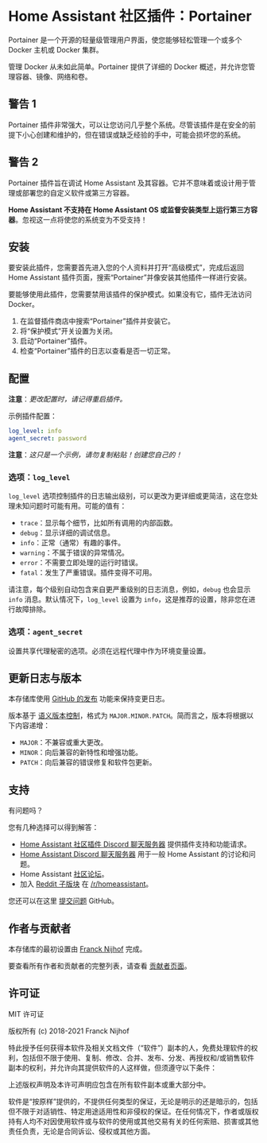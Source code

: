# Home Assistant 社区插件：Portainer

Portainer 是一个开源的轻量级管理用户界面，使您能够轻松管理一个或多个 Docker 主机或 Docker 集群。

管理 Docker 从未如此简单。Portainer 提供了详细的 Docker 概述，并允许您管理容器、镜像、网络和卷。

## 警告 1

Portainer 插件非常强大，可以让您访问几乎整个系统。尽管该插件是在安全的前提下小心创建和维护的，但在错误或缺乏经验的手中，可能会损坏您的系统。

## 警告 2

Portainer 插件旨在调试 Home Assistant 及其容器。它并不意味着或设计用于管理或部署您的自定义软件或第三方容器。

**Home Assistant 不支持在 Home Assistant OS 或监督安装类型上运行第三方容器**。忽视这一点将使您的系统变为不受支持！

## 安装

要安装此插件，您需要首先进入您的个人资料并打开“高级模式”，完成后返回 Home Assistant 插件页面，搜索“Portainer”并像安装其他插件一样进行安装。

要能够使用此插件，您需要禁用该插件的保护模式。如果没有它，插件无法访问 Docker。

1. 在监督插件商店中搜索“Portainer”插件并安装它。
1. 将“保护模式”开关设置为关闭。
1. 启动“Portainer”插件。
1. 检查“Portainer”插件的日志以查看是否一切正常。

## 配置

**注意**：_更改配置时，请记得重启插件。_

示例插件配置：

```yaml
log_level: info
agent_secret: password
```

**注意**：_这只是一个示例，请勿复制粘贴！创建您自己的！_

### 选项：`log_level`

`log_level` 选项控制插件的日志输出级别，可以更改为更详细或更简洁，这在您处理未知问题时可能有用。可能的值有：

- `trace`：显示每个细节，比如所有调用的内部函数。
- `debug`：显示详细的调试信息。
- `info`：正常（通常）有趣的事件。
- `warning`：不属于错误的异常情况。
- `error`：不需要立即处理的运行时错误。
- `fatal`：发生了严重错误。插件变得不可用。

请注意，每个级别自动包含来自更严重级别的日志消息，例如，`debug` 也会显示 `info` 消息。默认情况下，`log_level` 设置为 `info`，这是推荐的设置，除非您在进行故障排除。

### 选项：`agent_secret`

设置共享代理秘密的选项。必须在远程代理中作为环境变量设置。

## 更新日志与版本

本存储库使用 [GitHub 的发布][releases] 功能来保持变更日志。

版本基于 [语义版本控制][semver]，格式为 `MAJOR.MINOR.PATCH`。简而言之，版本将根据以下内容递增：

- `MAJOR`：不兼容或重大更改。
- `MINOR`：向后兼容的新特性和增强功能。
- `PATCH`：向后兼容的错误修复和软件包更新。

## 支持

有问题吗？

您有几种选择可以得到解答：

- [Home Assistant 社区插件 Discord 聊天服务器][discord] 提供插件支持和功能请求。
- [Home Assistant Discord 聊天服务器][discord-ha] 用于一般 Home Assistant 的讨论和问题。
- Home Assistant [社区论坛][forum]。
- 加入 [Reddit 子版块][reddit] 在 [/r/homeassistant][reddit]。

您还可以在这里 [提交问题][issue] GitHub。

## 作者与贡献者

本存储库的最初设置由 [Franck Nijhof][frenck] 完成。

要查看所有作者和贡献者的完整列表，请查看 [贡献者页面][contributors]。

## 许可证

MIT 许可证

版权所有 (c) 2018-2021 Franck Nijhof

特此授予任何获得本软件及相关文档文件（“软件”）副本的人，免费处理软件的权利，包括但不限于使用、复制、修改、合并、发布、分发、再授权和/或销售软件副本的权利，并允许向其提供软件的人这样做，但须遵守以下条件：

上述版权声明及本许可声明应包含在所有软件副本或重大部分中。

软件是“按原样”提供的，不提供任何类型的保证，无论是明示的还是暗示的，包括但不限于对适销性、特定用途适用性和非侵权的保证。在任何情况下，作者或版权持有人均不对因使用软件或与软件的使用或其他交易有关的任何索赔、损害或其他责任负责，无论是合同诉讼、侵权或其他方面。

[contributors]: https://github.com/hassio-addons/addon-portainer/graphs/contributors
[discord-ha]: https://discord.gg/c5DvZ4e
[discord]: https://discord.me/hassioaddons
[forum]: https://community.home-assistant.io/t/home-assistant-community-add-on-portainer/68836?u=frenck
[frenck]: https://github.com/frenck
[issue]: https://github.com/hassio-addons/addon-portainer/issues
[reddit]: https://reddit.com/r/homeassistant
[releases]: https://github.com/hassio-addons/addon-portainer/releases
[semver]: http://semver.org/spec/v2.0.0.htm